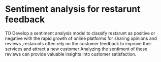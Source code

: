 # Sentiment analysis for restarunt feedback
TO Develop a sentiment analysis model to classify restarunt as positive or negative
with the rapid growth of online platforms for sharing opinions and reviews ,restarunts often rely on the customer feedback to improve their services and attract a new customer Analyzing the sentiment of these reviews can provide valuable insights into customer satisfaction.
